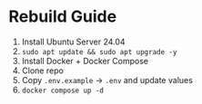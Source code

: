 # Rebuild Guide
1. Install Ubuntu Server 24.04
2. `sudo apt update && sudo apt upgrade -y`
3. Install Docker + Docker Compose
4. Clone repo
5. Copy `.env.example` → `.env` and update values
6. `docker compose up -d`
